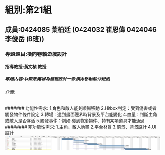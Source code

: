 # 組別:第21組
## 成員:0424085 葉柏廷 (0424032 崔恩偉 0424046李俊岳 (B班))
### 專題題目:橫向卷軸遊戲設計
#### 指導教授:黃文楨 教授
##### 專題內容:以類惡魔城為基礎設計一款橫向卷軸動作遊戲
###### 介面:
####### 功能性需求:
1.角色和敵人能夠順暢移動
2.Hitbox判定：受到傷害或者觸發物件條件設定
3.轉場：達到畫面邊界時背景及平台能變化
4.血量：判斷主角或敵人是否存活
5.觸發事件：例如:碰到特定物件、持有某項道具才能通過
######## 非功能性需求:
1.主角、敵人動畫
2.平台材質
3.前景、背景設計
4.UI設計
![gantt](gantt2.png "甘特圖")
